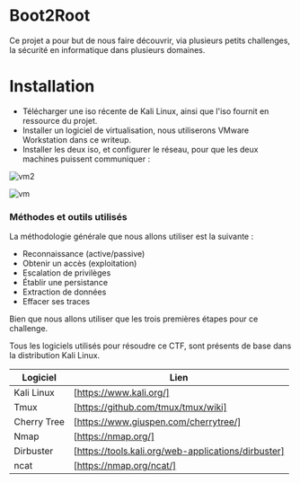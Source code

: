 # Boot2Root

Ce projet a pour but de nous faire découvrir, via plusieurs petits challenges, la sécurité en informatique dans plusieurs domaines.



# Installation

- Télécharger une iso récente de Kali Linux, ainsi que l'iso fournit en ressource du projet.
- Installer un logiciel de virtualisation, nous utiliserons VMware Workstation dans ce writeup.
- Installer les deux iso, et configurer le réseau, pour que les deux machines puissent communiquer :

![vm2](https://user-images.githubusercontent.com/29956389/67637693-4d4f1500-f8dd-11e9-8b20-6d0d873d2702.png)

![vm](https://user-images.githubusercontent.com/29956389/67637696-56d87d00-f8dd-11e9-90cd-74e6dbfb86cd.png)

### Méthodes et outils utilisés


La méthodologie générale que nous allons utiliser est la suivante :

- Reconnaissance (active/passive)
- Obtenir un accès (exploitation)
- Escalation de privilèges
- Établir une persistance
- Extraction de données
- Effacer ses traces

Bien que nous allons utiliser que les trois premières étapes pour ce challenge.

Tous les logiciels utilisés pour résoudre ce CTF, sont présents de base dans la distribution Kali Linux.

| Logiciel | Lien |
| ------ | ------ |
| Kali Linux | [https://www.kali.org/] |
| Tmux | [https://github.com/tmux/tmux/wiki] |
| Cherry Tree | [https://www.giuspen.com/cherrytree/] |
| Nmap | [https://nmap.org/] |
| Dirbuster | [https://tools.kali.org/web-applications/dirbuster] |
| ncat| [https://nmap.org/ncat/] |
